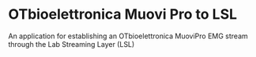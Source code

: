 # OTbioelettronica Muovi Pro to LSL
An application for establishing an OTbioelettronica MuoviPro EMG stream through the Lab Streaming Layer (LSL)
